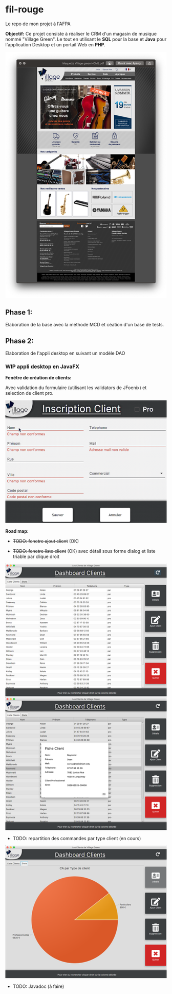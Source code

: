 # fil-rouge
Le repo de mon projet à l'AFPA

__Objectif:__
Ce projet consiste à réaliser le CRM d'un magasin de musique nommé "Village Green".
Le tout en utilisant le __SQL__ pour la base et __Java__ pour l'application Desktop et un portail Web en __PHP__.


 <img src="Capture d’écran 2018-10-25 à 11.00.37.png" />

## Phase 1:
Elaboration de la base avec la méthode MCD et céation d'un base de tests.

## Phase 2:
Elaboration de l'appli desktop en suivant un modèle DAO
### WIP appli desktop en JavaFX
__Fenêtre de création de clients:__ 

Avec validation du formulaire (utilisant les validators de JFoenix) et selection de client pro. 

<img src="addClient.gif" />

__Road map:__

* ~~TODO: fenetre ajout client~~ (OK)

* ~~TODO: fenetre liste client~~ (OK)
avec détail sous forme dialog et liste triable par clique droit

![board1](dashboard.png)  ![fiche](ficheClient.png)

* TODO: repartition des commandes par type client (en cours)

![board2](PieChart.png)

* TODO: Javadoc (à faire)
